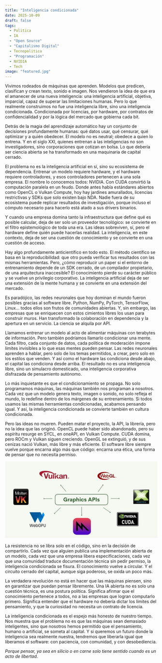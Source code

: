 ```yaml
---
title: "Inteligencia condicionada"
date: 2025-10-09
draft: false
tags:
  - Politica
  - IA
  - "Open Source"
  - "Capitalismo Digital"
  - Tecnopolitica
  - "Programación"
  - NVIDIA
  - Tech
image: "featured.jpg"
---
```


Vivimos rodeados de máquinas que aprenden. Modelos que predicen, clasifican y crean texto, sonido e imagen.
Nos vendieron la idea de que era el amanecer de una nueva inteligencia: una inteligencia artificial, objetiva, imparcial, capaz de superar las limitaciones humanas.
Pero lo que realmente construimos no fue una inteligencia libre, sino una inteligencia condicionada.
Condicionada por licencias, por hardware, por contratos de confidencialidad y por la lógica del mercado que gobierna cada bit.

Detrás de la magia del aprendizaje automático hay un conjunto de decisiones profundamente humanas: qué datos usar, qué censurar, qué optimizar y a quién obedecer.
El modelo no es neutral; obedece a quien lo entrena.
Y en el siglo XXI, quienes entrenan a las inteligencias no son investigadores, sino corporaciones que cotizan en bolsa.
Lo que debería ser ciencia abierta se ha transformado en una maquinaria de capital cerrado.

El problema no es la inteligencia artificial en sí, sino su ecosistema de dependencia.
Entrenar un modelo requiere hardware, y el hardware requiere controladores, y esos controladores pertenecen a una sola empresa.
El nombre lo conocemos todos: NVIDIA.
Con CUDA convirtió la computación paralela en un feudo.
Donde antes había estándares abiertos como OpenCL o Vulkan Compute, hoy hay jardines amurallados, licencias restrictivas y SDKs que solo existen bajo NDA.
Nadie fuera de su ecosistema puede replicar resultados de investigación, porque incluso el cómputo necesario para hacerlo está atado a sus drivers binarios.

Y cuando una empresa domina tanto la infraestructura que define qué es posible calcular, deja de ser solo un proveedor tecnológico: se convierte en el filtro epistemológico de toda una era.
Las ideas sobreviven, sí, pero el hardware define quién puede hacerlas realidad.
La inteligencia, en este contexto, deja de ser una cuestión de conocimiento y se convierte en una cuestión de acceso.

Hay algo profundamente anticientífico en todo esto.
El método científico se basa en la reproducibilidad: que otro pueda verificar tus resultados con las mismas herramientas.
Pero, ¿cómo reproducir un paper si el entorno de entrenamiento depende de un SDK cerrado, de un compilador propietario, de una arquitectura inaccesible?
El conocimiento pierde su carácter público y se vuelve un privilegio corporativo.
La inteligencia artificial deja de ser una extensión de la mente humana y se convierte en una extensión del mercado.

Es paradójico, las redes neuronales que hoy dominan el mundo fueron posibles gracias al software libre.
Python, NumPy, PyTorch, TensorFlow, Linux… todos ellos son frutos de comunidades abiertas.
Y, sin embargo, las empresas que se enriquecen con estos cimientos libres los usan para construir muros.
Han transformado la colaboración en dependencia y la apertura en un servicio.
La ciencia se alquila por API.

Llamamos entrenar un modelo al acto de alimentar máquinas con terabytes de información.
Pero también podríamos llamarlo condicionar una mente.
Cada filtro, cada conjunto de datos, cada política de moderación impone límites invisibles a lo que esas mentes pueden pensar.
Las redes neuronales aprenden a hablar, pero solo de los temas permitidos, a crear, pero solo en los estilos que venden.
Y así como el hardware las condiciona desde abajo, el capital las condiciona desde arriba.
El resultado no es una inteligencia libre, sino un simulacro domesticado, una inteligencia corporativa disfrazada de pensamiento autónomo.

Lo más inquietante es que el condicionamiento se propaga.
No solo programamos máquinas, las máquinas también nos programan a nosotros.
Cada vez que un modelo genera texto, imagen o sonido, no solo refleja el mundo, lo redefine dentro de los márgenes de su entrenamiento.
Si todos usamos las mismas herramientas condicionadas, acabamos pensando igual.
Y así, la inteligencia condicionada se convierte también en cultura condicionada.

Pero las ideas no mueren.
Pueden matar el proyecto, la API, la librería, pero no la idea que las originó.
OpenCL puede haber sido abandonado, pero su espíritu resurge en SYCL, en oneAPI, en Vulkan Compute.
CUDA domina, pero ROCm y Vulkan siguen creciendo.
OpenGL se extinguió, y de sus cenizas nació Vulkan, más libre y más eficiente.
El software libre siempre vuelve porque encarna algo más que código: encarna una ética, una forma de pensar que no necesita permiso.

![Graphic API'S](apis.jpg)

La resistencia no se libra solo en el código, sino en la decisión de compartirlo.
Cada vez que alguien publica una implementación abierta de un modelo, cada vez que una empresa libera especificaciones, cada vez que una comunidad traduce documentación técnica sin pedir permiso, la inteligencia condicionada se fisura.
El conocimiento vuelve a circular.
Y el circuito cerrado del capital, aunque siga poderoso, se oxida un poco más.

La verdadera revolución no está en hacer que las máquinas piensen, sino en garantizar que puedan pensar libremente.
Una IA abierta no es solo una cuestión técnica, es una postura política.
Significa afirmar que el conocimiento pertenece a todos, no a las empresas que logran computarlo primero.
Significa entender que el hardware no debería dictar los límites del pensamiento, y que la curiosidad no necesita un contrato de licencia.

La inteligencia condicionada es el espejo más honesto de nuestro tiempo.
Nos muestra que el problema no es que las máquinas sean demasiado inteligentes, sino que nosotros hemos permitido que el pensamiento, humano o artificial, se someta al capital.
Y si queremos un futuro donde la inteligencia sea realmente nuestra, tendremos que liberarla igual que liberamos el software: con paciencia, con comunidad, y con desobediencia.

_Porque pensar, ya sea en silicio o en carne
solo tiene sentido cuando es un acto de libertad._